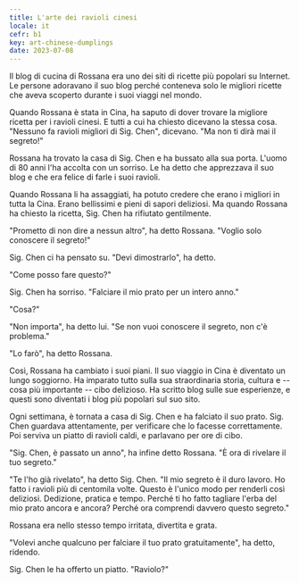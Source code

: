 ```yaml
---
title: L'arte dei ravioli cinesi
locale: it
cefr: b1
key: art-chinese-dumplings
date: 2023-07-08
---
```


Il blog di cucina di Rossana era uno dei siti di ricette più popolari su Internet. Le persone adoravano il suo blog perché conteneva solo le migliori ricette che aveva scoperto durante i suoi viaggi nel mondo.

Quando Rossana è stata in Cina, ha saputo di dover trovare la migliore ricetta per i ravioli cinesi. E tutti a cui ha chiesto dicevano la stessa cosa. "Nessuno fa ravioli migliori di Sig. Chen", dicevano. "Ma non ti dirà mai il segreto!"

Rossana ha trovato la casa di Sig. Chen e ha bussato alla sua porta. L'uomo di 80 anni l'ha accolta con un sorriso. Le ha detto che apprezzava il suo blog e che era felice di farle i suoi ravioli.

Quando Rossana li ha assaggiati, ha potuto credere che erano i migliori in tutta la Cina. Erano bellissimi e pieni di sapori deliziosi. Ma quando Rossana ha chiesto la ricetta, Sig. Chen ha rifiutato gentilmente.

"Prometto di non dire a nessun altro", ha detto Rossana. "Voglio solo conoscere il segreto!"

Sig. Chen ci ha pensato su. "Devi dimostrarlo", ha detto.

"Come posso fare questo?"

Sig. Chen ha sorriso. "Falciare il mio prato per un intero anno."

"Cosa?"

"Non importa", ha detto lui. "Se non vuoi conoscere il segreto, non c'è problema."

"Lo farò", ha detto Rossana.

Così, Rossana ha cambiato i suoi piani. Il suo viaggio in Cina è diventato un lungo soggiorno. Ha imparato tutto sulla sua straordinaria storia, cultura e -- cosa più importante -- cibo delizioso. Ha scritto blog sulle sue esperienze, e questi sono diventati i blog più popolari sul suo sito.

Ogni settimana, è tornata a casa di Sig. Chen e ha falciato il suo prato. Sig. Chen guardava attentamente, per verificare che lo facesse correttamente. Poi serviva un piatto di ravioli caldi, e parlavano per ore di cibo.

"Sig. Chen, è passato un anno", ha infine detto Rossana. "È ora di rivelare il tuo segreto."

"Te l'ho già rivelato", ha detto Sig. Chen. "Il mio segreto è il duro lavoro. Ho fatto i ravioli più di centomila volte. Questo è l'unico modo per renderli così deliziosi. Dedizione, pratica e tempo. Perché ti ho fatto tagliare l'erba del mio prato ancora e ancora? Perché ora comprendi davvero questo segreto."

Rossana era nello stesso tempo irritata, divertita e grata.

"Volevi anche qualcuno per falciare il tuo prato gratuitamente", ha detto, ridendo.

Sig. Chen le ha offerto un piatto. "Raviolo?"